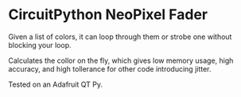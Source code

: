 # CircuitPython NeoPixel Fader

Given a list of colors, it can loop through them or strobe one without blocking your loop. 

Calculates the collor on the fly, which gives low memory usage, high accuracy, and high tollerance for other code introducing jitter.

Tested on an Adafruit QT Py.